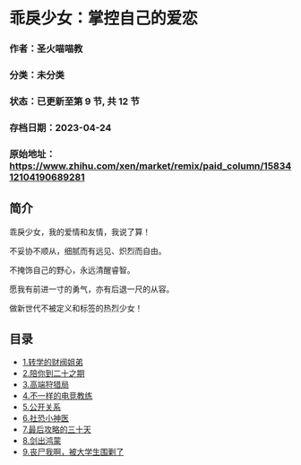 # 乖戾少女：掌控自己的爱恋

### 作者：圣火喵喵教

### 分类：未分类

### 状态：已更新至第 9 节, 共 12 节

### 存档日期：2023-04-24

### 原始地址：https://www.zhihu.com/xen/market/remix/paid_column/1583412104190689281


## 简介
乖戾少女，我的爱情和友情，我说了算！


不妥协不顺从，细腻而有远见、炽烈而自由。


不掩饰自己的野心，永远清醒睿智。


愿我有前进一寸的勇气，亦有后退一尺的从容。


做新世代不被定义和标签的热烈少女！




## 目录
- [1.转学的财阀姐弟](1.转学的财阀姐弟.md)
- [2.陪你到二十之期](2.陪你到二十之期.md)
- [3.高端狩猎局](3.高端狩猎局.md)
- [4.不一样的电竞教练](4.不一样的电竞教练.md)
- [5.公开关系](5.公开关系.md)
- [6.社恐小神医](6.社恐小神医.md)
- [7.最后攻略的三十天](7.最后攻略的三十天.md)
- [8.剑出鸿蒙](8.剑出鸿蒙.md)
- [9.丧尸我啊，被大学生围剿了](9.丧尸我啊，被大学生围剿了.md)<!-- 2023-04-21 04:31 -->